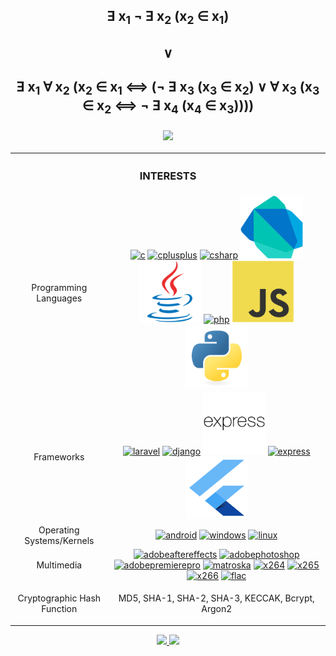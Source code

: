<h2 align="center">Ǝ x<sub>1</sub> ¬ Ǝ x<sub>2</sub> (x<sub>2</sub> ∈ x<sub>1</sub>)</h2>
<h2 align="center">∨</h2>
<h2 align="center">Ǝ x<sub>1</sub> ∀ x<sub>2</sub> (x<sub>2</sub> ∈ x<sub>1</sub> ⟺ (¬ Ǝ x<sub>3</sub> (x<sub>3</sub> ∈ x<sub>2</sub>) ∨ ∀ x<sub>3</sub> (x<sub>3</sub> ∈ x<sub>2</sub> ⟺ ¬ Ǝ x<sub>4</sub> (x<sub>4</sub> ∈ x<sub>3</sub>))))</h2>
<h3 align="center"><img src="https://readme-typing-svg.herokuapp.com/?color=%FF00FF00&lines=I'm+not+a+Programmer,+I'm+a+Professional+Google+Searcher&center=true&vcenter=true&width=700"></h3>
<table align="center">
	<tr>
		<th colspan="2"><h3>INTERESTS</h3></th>
	</tr>
	<tr>
		<tr>
			<td align="center">Programming Languages</td>
			<td align="center">
				<a href="https://www.cprogramming.com/"target="_blank"><img src="https://upload.wikimedia.org/wikipedia/commons/1/18/C_Programming_Language.svg"alt="c"width="100"height="100"/></a>
				<a href="https://isocpp.org/"target="_blank"><img src="https://upload.wikimedia.org/wikipedia/commons/1/18/ISO_C%2B%2B_Logo.svg"alt="cplusplus"width="100"height="100"/></a>
				<a href="https://docs.microsoft.com/en-us/dotnet/csharp/"target="_blank"><img src="https://upload.wikimedia.org/wikipedia/commons/b/bd/Logo_C_sharp.svg"alt="csharp"width="100"height="100"/></a>
				<a href="https://dart.dev/"target="_blank"><img src="https://raw.githubusercontent.com/devicons/devicon/master/icons/dart/dart-original.svg"alt="dart"width="100"height="100"/></a>
				<a href="https://www.oracle.com/java/"target="_blank"><img src="https://raw.githubusercontent.com/devicons/devicon/master/icons/java/java-original.svg"alt="java"width="100"height="100"/></a>
				<a href="https://www.php.net/"target="_blank"><img src="https://upload.wikimedia.org/wikipedia/commons/2/27/PHP-logo.svg"alt="php"width="100"height="100"/></a>
				<a href="https://www.javascript.com/"target="_blank"><img src="https://raw.githubusercontent.com/devicons/devicon/master/icons/javascript/javascript-original.svg"alt="javascript"width="100"height="100"/></a>
				<a href="https://www.python.org/"target="_blank"><img src="https://raw.githubusercontent.com/devicons/devicon/master/icons/python/python-original.svg"alt="python"width="100"height="100"/></a>
			</td>
		</tr>
	</tr>
	<tr>
		<tr>
			<td align="center">Frameworks</td>
			<td align="center">
				<a href="https://laravel.com/"target="_blank"><img src="https://upload.wikimedia.org/wikipedia/commons/9/9a/Laravel.svg"alt="laravel"width="100"height="100"/></a>
				<a href="https://www.djangoproject.com/"target="_blank"><img src="https://static.djangoproject.com/img/logos/django-logo-positive.svg"alt="django"width="100"height="100"/></a>
				<a href="https://expressjs.com/"target="_blank"><img src="https://raw.githubusercontent.com/devicons/devicon/master/icons/express/express-original-wordmark.svg"alt="express"width="100"height="100"/></a>
				<a href="https://react.dev/"target="_blank"><img src="https://upload.wikimedia.org/wikipedia/commons/a/a7/React-icon.svg"alt="express"width="100"height="100"/></a>
				<a href="https://flutter.dev/"target="_blank"><img src="https://raw.githubusercontent.com/dnfield/flutter_svg/7d374d7107561cbd906d7c0ca26fef02cc01e7c8/example/assets/flutter_logo.svg?sanitize=true"alt="flutter"width="100"height="100"/></a>
			</td>
		</tr>
	</tr>
	<tr>
		<tr>
			<td align="center">Operating Systems/Kernels</td>
			<td align="center">
				<a href="https://www.android.com/"target="_blank"><img src="https://upload.wikimedia.org/wikipedia/commons/6/64/Android_logo_2019_%28stacked%29.svg"alt="android"width="100"height="100"/></a>
				<a href="https://microsoft.com/windows/"target="_blank"><img src="https://upload.wikimedia.org/wikipedia/commons/8/87/Windows_logo_-_2021.svg"alt="windows"width="100"height="100"/></a>
				<a href="https://www.linux.org/"target="_blank"><img src="https://upload.wikimedia.org/wikipedia/commons/3/35/Tux.svg"alt="linux"width="100"height="100"/></a>
			</td>
		</tr>
	</tr>
	<tr>
		<tr>
			<td align="center">Multimedia</td>
			<td align="center">
				<a href="https://www.adobe.com/products/aftereffects/"target="_blank"><img src="https://upload.wikimedia.org/wikipedia/commons/c/cb/Adobe_After_Effects_CC_icon.svg"alt="adobeaftereffects"width="100"height="100"/></a>
				<a href="https://www.adobe.com/products/photoshop/"target="_blank"><img src="https://upload.wikimedia.org/wikipedia/commons/a/af/Adobe_Photoshop_CC_icon.svg"alt="adobephotoshop"width="100"height="100"/></a>
				<a href="https://www.adobe.com/products/premiere/"target="_blank"><img src="https://upload.wikimedia.org/wikipedia/commons/4/40/Adobe_Premiere_Pro_CC_icon.svg"alt="adobepremierepro"width="100"height="100"/></a>
				<a href="https://matroska.org/"target="_blank"><img src="https://upload.wikimedia.org/wikipedia/commons/8/8f/Matroska_Logo.svg"alt="matroska"width="100"height="100"/></a>
				<a href="https://www.videolan.org/developers/x264.html"target="_blank"><img src="https://upload.wikimedia.org/wikipedia/commons/6/6f/X264.png"alt="x264"width="200"height="100"/></a>
				<a href="https://www.x265.org/"target="_blank"><img src="https://upload.wikimedia.org/wikipedia/commons/f/fa/X265_HEVC_Encoder_Logo.png"alt="x265"width="200"height="100"/></a>
				<a href="https://multicorewareinc.com/what-we-deliver/video-codecs/x266-vvc-encoder/"target="_blank"><img src="https://opensalessolutions.net/wp-content/uploads/2020/12/x266b.png"alt="x266"width="200"height="120"/></a>
				<a href="https://xiph.org/flac/"target="_blank"><img src="https://upload.wikimedia.org/wikipedia/commons/a/a2/FLAC_logo_vector.svg"alt="flac"width="200"height="100"/></a>
			</td>
		</tr>
	</tr>
	<tr>
		<tr>
			<td align="center">Cryptographic Hash Function</td>
			<td align="center">
				<p>MD5, SHA-1, SHA-2, SHA-3, KECCAK, Bcrypt, Argon2</p>
			</td>
		</tr>
	</tr>
</table>
<p align="center">
	<a href="https://www.github.com/VireZee">
		<img src="https://img.shields.io/github/followers/VireZee?&color=000000&logo=Github&logoColor=000000&style=plastic"/>
	</a>
	<a href="https://komarev.com/ghpvc/?username=VireZee&color=000000&label=Viewed&style=plastic">
		<img src="https://komarev.com/ghpvc/?username=VireZee&color=000000&label=Viewed&style=plastic"/>
	</a>
</p>
